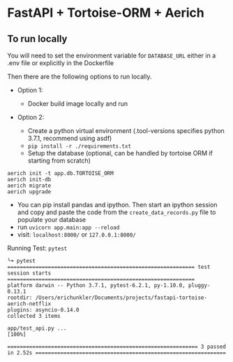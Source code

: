 # FastAPI + Tortoise-ORM + Aerich

## To run locally
You will need to set the environment variable for `DATABASE_URL` either in a .env file or explicitly in the Dockerfile

Then there are the following options to run locally.

- Option 1:
  - Docker build image locally and run

- Option 2:
  - Create a python virtual environment (.tool-versions specifies python 3.7.1, recommend using asdf)
  - `pip install -r ./requirements.txt`
  - Setup the database (optional, can be handled by tortoise ORM if starting from scratch)
```
aerich init -t app.db.TORTOISE_ORM
aerich init-db
aerich migrate
aerich upgrade
```
  - You can pip install pandas and ipython. Then start an ipython session and copy and paste the code from the `create_data_records.py` file to populate your database
  - run `uvicorn app.main:app --reload`
  - visit: `localhost:8000/` or `127.0.0.1:8000/`


Running Test:
`pytest`
```
╰➜ pytest
============================================================ test session starts ============================================================
platform darwin -- Python 3.7.1, pytest-6.2.1, py-1.10.0, pluggy-0.13.1
rootdir: /Users/erichunkler/Documents/projects/fastapi-tortoise-aerich-netflix
plugins: asyncio-0.14.0
collected 3 items

app/test_api.py ...                                                                                                                   [100%]

============================================================= 3 passed in 2.52s =============================================================
```
